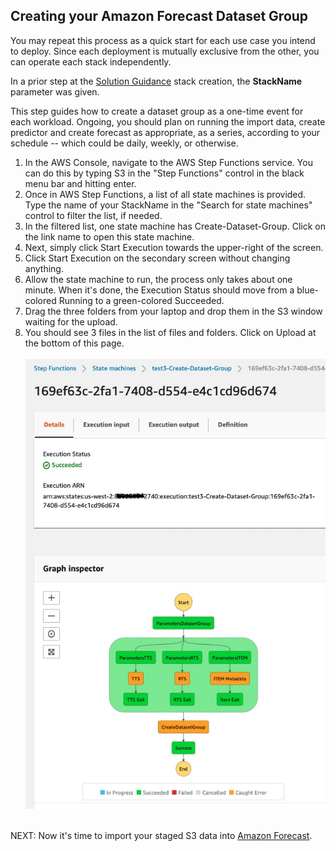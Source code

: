 ﻿## Creating your Amazon Forecast Dataset Group

You may repeat this process as a quick start for each use case you intend to deploy.  Since each deployment is mutually exclusive from the other, you can operate each stack independently.

In a prior step at the [Solution Guidance](SolutionGuidance.md) stack creation, the **StackName** parameter was given.

This step guides how to create a dataset group as a one-time event for each workload.  Ongoing, you should plan on running the import data, create predictor and create forecast as appropriate, as a series, according to your schedule -- which could be daily, weekly, or otherwise. 

1. In the AWS Console, navigate to the AWS Step Functions service.  You can do this by typing S3 in the "Step Functions" control in the black menu bar and hitting enter.
2. Once in AWS Step Functions, a list of all state machines is provided.  Type the name of your StackName in the "Search for state machines" control to filter the list, if needed.
3. In the filtered list, one state machine has Create-Dataset-Group.  Click on the link name to open this state machine.
4. Next, simply click Start Execution towards the upper-right of the screen.  
5. Click Start Execution on the secondary screen without changing anything.
6. Allow the state machine to run, the process only takes about one minute.  When it's done, the Execution Status should move from a blue-colored Running to a green-colored Succeeded.
7. Drag the three folders from your laptop and drop them in the S3 window waiting for the upload.
8. You should see 3 files in the list of files and folders.  Click on Upload at the bottom of this page.
<br><br>
![Create-dataset-group](./images/step-function-dataset-group.jpg)
<br><br>

NEXT: Now it's time to import your staged S3 data into [Amazon Forecast](ImportData.md).